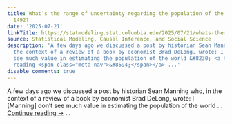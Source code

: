 ```yaml
---
title: What’s the range of uncertainty regarding the population of the Americas in
  1492?
date: '2025-07-21'
linkTitle: https://statmodeling.stat.columbia.edu/2025/07/21/whats-the-range-of-uncertainty-regarding-the-population-of-the-americas-in-1492/
source: Statistical Modeling, Causal Inference, and Social Science
description: 'A few days ago we discussed a post by historian Sean Manning who, in
  the context of a review of a book by economist Brad DeLong, wrote: I [Manning] don’t
  see much value in estimating the population of the world &#8230; <a href="https://statmodeling.stat.columbia.edu/2025/07/21/whats-the-range-of-uncertainty-regarding-the-population-of-the-americas-in-1492/">Continue
  reading <span class="meta-nav">&#8594;</span></a> ...'
disable_comments: true
---
```

A few days ago we discussed a post by historian Sean Manning who, in the context of a review of a book by economist Brad DeLong, wrote: I [Manning] don’t see much value in estimating the population of the world &#8230; <a href="https://statmodeling.stat.columbia.edu/2025/07/21/whats-the-range-of-uncertainty-regarding-the-population-of-the-americas-in-1492/">Continue reading <span class="meta-nav">&#8594;</span></a> ...